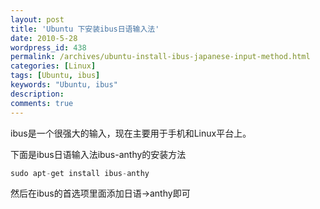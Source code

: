 ```yaml
---
layout: post
title: 'Ubuntu 下安装ibus日语输入法'
date: 2010-5-28
wordpress_id: 438
permalink: /archives/ubuntu-install-ibus-japanese-input-method.html
categories: [Linux]
tags: [Ubuntu, ibus]
keywords: "Ubuntu, ibus"
description: 
comments: true
---
```

ibus是一个很强大的输入，现在主要用于手机和Linux平台上。

下面是ibus日语输入法ibus-anthy的安装方法

``` cpp 
sudo apt-get install ibus-anthy 
```

然后在ibus的首选项里面添加日语->anthy即可
